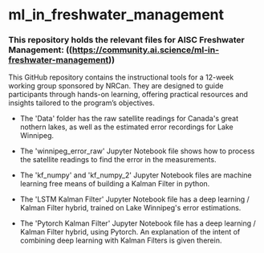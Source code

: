 # ml_in_freshwater_management
### This repository holds the relevant files for AISC Freshwater Management: ((https://community.ai.science/ml-in-freshwater-management))

 This GitHub repository contains the instructional tools for a 12-week working group sponsored by NRCan. They are designed to guide participants through hands-on learning, offering practical resources and insights tailored to the program’s objectives.
 
 + The 'Data' folder has the raw satellite readings for Canada's great nothern lakes, as well as the estimated error recordings for Lake Winnipeg.
 
 + The 'winnipeg_error_raw' Jupyter Notebook file shows how to process the satellite readings to find the error in the measurements.  
 
 + The 'kf_numpy' and 'kf_numpy_2' Jupyter Notebook files are machine learning free means of building a Kalman Filter in python. 
 
 + The 'LSTM Kalman Filter' Jupyter Notebook file has a deep learning / Kalman Filter hybrid, trained on Lake Winnipeg's error estimations. 
 
  + The 'Pytorch Kalman Filter' Jupyter Notebook file has a deep learning / Kalman Filter hybrid, using Pytorch. An explanation of the intent of combining deep learning with Kalman Filters is given therein. 


